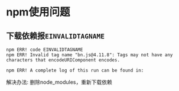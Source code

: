 # npm使用问题

## 下载依赖报`EINVALIDTAGNAME`

```
npm ERR! code EINVALIDTAGNAME
npm ERR! Invalid tag name "bn.js@4.11.8": Tags may not have any characters that encodeURIComponent encodes.

npm ERR! A complete log of this run can be found in:
```

解决办法: 删除node_modules，重新下载依赖